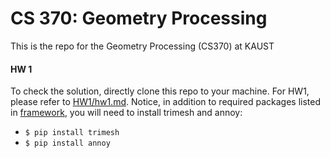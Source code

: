 # CS 370: Geometry Processing

This is the repo for the Geometry Processing (CS370) at KAUST

#### HW 1
To check the solution, directly clone this repo to your machine. For HW1, please refer to [HW1/hw1.md](https://github.com/shuchang/CS370/blob/master/hw1/hw1.md). Notice, in addition to required packages listed in [framework](https://github.com/shuchang/CS370/blob/master/framework/README.md), you will need to install trimesh and annoy:

 * `$ pip install trimesh`
 * `$ pip install annoy`